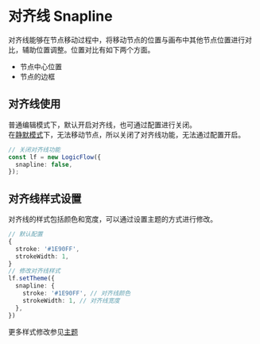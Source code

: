# 对齐线 Snapline

对齐线能够在节点移动过程中，将移动节点的位置与画布中其他节点位置进行对比，辅助位置调整。位置对比有如下两个方面。

- 节点中心位置
- 节点的边框

## 对齐线使用

普通编辑模式下，默认开启对齐线，也可通过配置进行关闭。  
在[静默模式](zh/guide/basic/silent-mode)下，无法移动节点，所以关闭了对齐线功能，无法通过配置开启。

```ts
// 关闭对齐线功能
const lf = new LogicFlow({
  snapline: false,
});
```

## 对齐线样式设置

对齐线的样式包括颜色和宽度，可以通过设置主题的方式进行修改。

```ts
// 默认配置
{
  stroke: '#1E90FF',
  strokeWidth: 1,
}
// 修改对齐线样式
lf.setTheme({
  snapline: {
    stroke: '#1E90FF', // 对齐线颜色
    strokeWidth: 1, // 对齐线宽度
  },
})
```

<example :height="400" ></example>

更多样式修改参见[主题](zh/guide/basic/theme)
